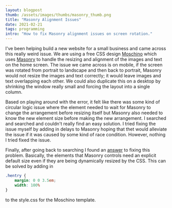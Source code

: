 ```yaml
---
layout: blogpost
thumb: /assets/images/thumbs/masonry_thumb.png
title: "Masonry Alignment Issues"
date: 2021-02-21
tags: programming
intro: "How to fix Masonry alignment issues on screen rotation."
---
```


I've been helping build a new website for a small business and came across this really weird issue. We are using a free CSS design <a href="https://www.free-css.com/free-css-templates/page263/moschino" target="_blank">Moschino</a> which uses <a href="https://masonry.desandro.com" target="_blank">Masonry</a> to handle the resizing and alignment of the images and text on the home screen. The issue we came across is on mobile, if the screen was rotated from portrait to landscape and then back to portrait, Masonry would not resize the images and text correctly; it would leave images and text overlapping each other. We could also duplicate this on a desktop by shrinking the window really small and forcing the layout into a single column. 

Based on playing around with the error, it felt like there was some kind of circular logic issue where the element needed to wait for Masonry to change the arrangement before resizing itself but Masonry also needed to know the new element size before making the new arrangement. I searched and searched and couldn't really find an easy solution. I tried fixing the issue myself by adding in delays to Masonry hoping that thet would alleviate the issue if it was caused by some kind of race condition. However, nothing I tried fixed the issue.

Finally, after going back to searching I found an <a href="https://github.com/desandro/masonry/issues/427#issuecomment-50423923" target="_blank">answer</a> to fixing this problem. Basically, the elements that Masonry controls need an explicit default size even if they are being dynamically resized by the CSS. This can be solved by adding in 
```css
.hentry {
    margin: 0 0 3.5em;
    width: 100%
}
```
to the style.css for the Moschino template.
